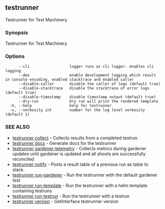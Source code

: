 ## testrunner

Testrunner for Test Machinery

### Synopsis

Testrunner for Test Machinery

### Options

```
      --cli                  logger runs as cli logger. enables cli logging
      --dev                  enable development logging which result in console encoding, enabled stacktrace and enabled caller
      --disable-caller       disable the caller of logs (default true)
      --disable-stacktrace   disable the stacktrace of error logs (default true)
      --disable-timestamp    disable timestamp output (default true)
      --dry-run              Dry run will print the rendered template
  -h, --help                 help for testrunner
  -v, --verbosity int        number for the log level verbosity (default 1)
```

### SEE ALSO

* [testrunner collect](testrunner_collect.md)	 - Collects results from a completed testrun.
* [testrunner docs](testrunner_docs.md)	 - Generate docs for the testrunner
* [testrunner gardener-telemetry](testrunner_gardener-telemetry.md)	 - Collects metrics during gardener updates until gardener is updated and all shoots are successfully reconciled
* [testrunner notify](testrunner_notify.md)	 - Posts a result table of a previous run as table to slack.
* [testrunner run-gardener](testrunner_run-gardener.md)	 - Run the testrunner with the default gardener test
* [testrunner run-template](testrunner_run-template.md)	 - Run the testrunner with a helm template containing testruns
* [testrunner run-testrun](testrunner_run-testrun.md)	 - Run the testrunner with a testrun
* [testrunner version](testrunner_version.md)	 - GetInterface testrunner version

